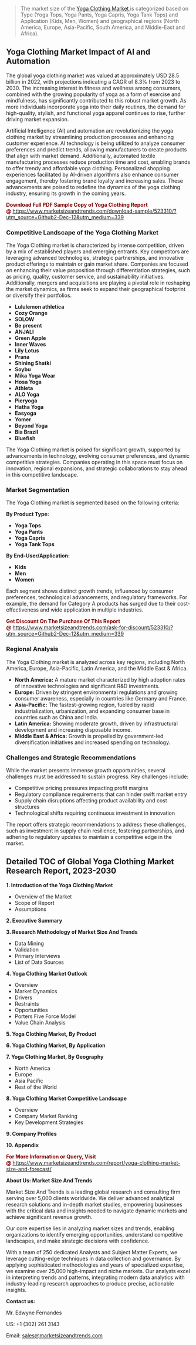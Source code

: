 <blockquote><p>The market size of the <a href="https://www.marketsizeandtrends.com/download-sample/523310/?utm_source=Github2-Dec-12&amp;utm_medium=339" target="_blank">Yoga Clothing Market </a>is categorized based on Type (Yoga Tops, Yoga Pants, Yoga Capris, Yoga Tank Tops) and Application (Kids, Men, Women) and geographical regions (North America, Europe, Asia-Pacific, South America, and Middle-East and Africa).</p></blockquote><p><h2>Yoga Clothing Market Impact of AI and Automation</h2><p>The global yoga clothing market was valued at approximately USD 28.5 billion in 2022, with projections indicating a CAGR of 8.3% from 2023 to 2030. The increasing interest in fitness and wellness among consumers, combined with the growing popularity of yoga as a form of exercise and mindfulness, has significantly contributed to this robust market growth. As more individuals incorporate yoga into their daily routines, the demand for high-quality, stylish, and functional yoga apparel continues to rise, further driving market expansion.</p><p>Artificial Intelligence (AI) and automation are revolutionizing the yoga clothing market by streamlining production processes and enhancing customer experience. AI technology is being utilized to analyze consumer preferences and predict trends, allowing manufacturers to create products that align with market demand. Additionally, automated textile manufacturing processes reduce production time and cost, enabling brands to offer trendy and affordable yoga clothing. Personalized shopping experiences facilitated by AI-driven algorithms also enhance consumer engagement, thereby fostering brand loyalty and increasing sales. These advancements are poised to redefine the dynamics of the yoga clothing industry, ensuring its growth in the coming years.</p></p><p><strong><span style="color: #800000;">Download Full PDF Sample Copy of Yoga Clothing Report @</span>&nbsp;</strong><a href="https://www.marketsizeandtrends.com/download-sample/523310/?utm_source=Github2-Dec-12&amp;utm_medium=339">https://www.marketsizeandtrends.com/download-sample/523310/?utm_source=Github2-Dec-12&amp;utm_medium=339</a></p><h3>Competitive Landscape of the Yoga Clothing Market</h3><p>The Yoga Clothing market is characterized by intense competition, driven by a mix of established players and emerging entrants. Key competitors are leveraging advanced technologies, strategic partnerships, and innovative product offerings to maintain or gain market share. Companies are focused on enhancing their value proposition through differentiation strategies, such as pricing, quality, customer service, and sustainability initiatives. Additionally, mergers and acquisitions are playing a pivotal role in reshaping the market dynamics, as firms seek to expand their geographical footprint or diversify their portfolios.</p><p><strong><p><ul><li>Lululemon athletica </li><li> Cozy Orange </li><li> SOLOW </li><li> Be present </li><li> ANJALI </li><li> Green Apple </li><li> Inner Waves </li><li> Lily Lotus </li><li> Prana </li><li> Shining Shatki </li><li> Soybu </li><li> Mika Yoga Wear </li><li> Hosa Yoga </li><li> Athleta </li><li> ALO Yoga </li><li> Pieryoga </li><li> Hatha Yoga </li><li> Easyoga </li><li> Yomer </li><li> Beyond Yoga </li><li> Bia Brazil </li><li> Bluefish</p></li></ul></p></strong></p><p>The Yoga Clothing market is poised for significant growth, supported by advancements in technology, evolving consumer preferences, and dynamic competitive strategies. Companies operating in this space must focus on innovation, regional expansions, and strategic collaborations to stay ahead in this competitive landscape.</p><h3>Market Segmentation</h3><p>The Yoga Clothing market is segmented based on the following criteria:</p><p><strong>By Product Type:</strong></p><p><strong><p><ul><li>Yoga Tops </li><li> Yoga Pants </li><li> Yoga Capris </li><li> Yoga Tank Tops</p></li></ul></p></strong></p><p><strong>By End-User/Application:</strong></p><p><strong><p><ul><li>Kids </li><li> Men </li><li> Women</p></li></ul></p></strong></p><p>Each segment shows distinct growth trends, influenced by consumer preferences, technological advancements, and regulatory frameworks. For example, the demand for Category A products has surged due to their cost-effectiveness and wide application in multiple industries.</p><p><strong><span style="color: #800000;">Get Discount On The Purchase Of This Report @&nbsp;</span></strong><a href="https://www.marketsizeandtrends.com/ask-for-discount/523310/?utm_source=Github2-Dec-12&amp;utm_medium=339">https://www.marketsizeandtrends.com/ask-for-discount/523310/?utm_source=Github2-Dec-12&amp;utm_medium=339</a></p><h3>Regional Analysis</h3><p>The Yoga Clothing market is analyzed across key regions, including North America, Europe, Asia-Pacific, Latin America, and the Middle East &amp; Africa.</p><ul><li><strong>North America:</strong> A mature market characterized by high adoption rates of innovative technologies and significant R&amp;D investments.</li><li><strong>Europe:</strong> Driven by stringent environmental regulations and growing consumer awareness, especially in countries like Germany and France.</li><li><strong>Asia-Pacific:</strong> The fastest-growing region, fueled by rapid industrialization, urbanization, and expanding consumer base in countries such as China and India.</li><li><strong>Latin America:</strong> Showing moderate growth, driven by infrastructural development and increasing disposable income.</li><li><strong>Middle East &amp; Africa:</strong> Growth is propelled by government-led diversification initiatives and increased spending on technology.</li></ul><h3>Challenges and Strategic Recommendations</h3><p>While the market presents immense growth opportunities, several challenges must be addressed to sustain progress. Key challenges include:</p><ul><li>Competitive pricing pressures impacting profit margins</li><li>Regulatory compliance requirements that can hinder swift market entry</li><li>Supply chain disruptions affecting product availability and cost structures</li><li>Technological shifts requiring continuous investment in innovation</li></ul><p>The report offers strategic recommendations to address these challenges, such as investment in supply chain resilience, fostering partnerships, and adhering to regulatory updates to maintain a competitive edge in the market.</p><h2>Detailed TOC of Global Yoga Clothing Market Research Report, 2023-2030</h2><p><strong>1. Introduction of the Yoga Clothing Market</strong></p><ul><li>Overview of the Market</li><li>Scope of Report</li><li>Assumptions&nbsp;</li></ul><p><strong>2. Executive Summary</strong></p><p><strong>3. Research Methodology of <strong>Market Size And Trends</strong></strong></p><ul><li>Data Mining</li><li>Validation</li><li>Primary Interviews</li><li>List of Data Sources&nbsp;</li></ul><p><strong>4. Yoga Clothing Market Outlook</strong></p><ul><li>Overview</li><li>Market Dynamics</li><li>Drivers</li><li>Restraints</li><li>Opportunities</li><li>Porters Five Force Model</li><li>Value Chain Analysis&nbsp;</li></ul><p><strong>5. Yoga Clothing Market, By Product</strong></p><p><strong>6. Yoga Clothing Market, By Application</strong></p><p><strong>7. Yoga Clothing Market, By Geography</strong></p><ul><li>North America</li><li>Europe</li><li>Asia Pacific</li><li>Rest of the World&nbsp;</li></ul><p><strong>8. Yoga Clothing Market Competitive Landscape</strong></p><ul><li>Overview</li><li>Company Market Ranking</li><li>Key Development Strategies&nbsp;</li></ul><p><strong>9. Company Profiles</strong></p><p><strong>10. Appendix</strong></p><p><strong><span style="color: #800000;">For More Information or Query, Visit @&nbsp;</span></strong><a href="https://www.marketsizeandtrends.com/report/yoga-clothing-market-size-and-forecast/">https://www.marketsizeandtrends.com/report/yoga-clothing-market-size-and-forecast/</a></p><p></p><p><strong>About Us:&nbsp;Market Size And Trends</strong></p><p>Market Size And Trends&nbsp;is a leading global research and consulting firm serving over 5,000 clients worldwide. We deliver advanced analytical research solutions and in-depth market studies, empowering businesses with the critical data and insights needed to navigate dynamic markets and achieve significant revenue growth.</p><p>Our core expertise lies in analyzing market sizes and trends, enabling organizations to identify emerging opportunities, understand competitive landscapes, and make strategic decisions with confidence.</p><p>With a team of 250 dedicated Analysts and Subject Matter Experts, we leverage cutting-edge techniques in data collection and governance. By applying sophisticated methodologies and years of specialized expertise, we examine over 25,000 high-impact and niche markets. Our analysts excel in interpreting trends and patterns, integrating modern data analytics with industry-leading research approaches to produce precise, actionable insights.</p><p><strong>Contact us:</strong></p><p>Mr. Edwyne Fernandes</p><p>US: +1 (302) 261 3143</p><p>Email: <a href="mailto:sales@marketsizeandtrends.com">sales@marketsizeandtrends.com</a>&nbsp;</p>

